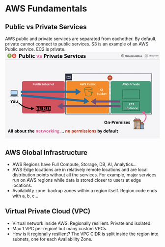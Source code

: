 # AWS Fundamentals
## Public vs Private Services
AWS public and private services are separated from eachother. By default, private cannot connect to public services. S3 is an example of an AWS Public service. EC2 is private. 
![](images/Pasted%20image%2020211013145425.png)

## AWS Global Infrastructure
- AWS Regions have Full Compute, Storage, DB, AI, Analytics...
- AWS Edge locations are in relatively remote locations and are local distribution points without all the services.
For example, major services run on AWS regions while data is stored closer to users at edge locations.
- Availability zone: backup zones within a region itself. Region code ends with a, b, c...

## Virtual Private Cloud (VPC)
- Virtual network inside AWS. Regionally resilient. Private and isolated.
- Max 1 VPC per region! but many custom VPCs.
- How is it regionally resilient? The VPC CIDR is split inside the region into subnets, one for each Availability Zone.


